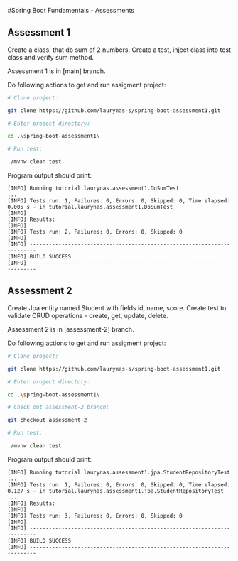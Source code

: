 #Spring Boot Fundamentals - Assessments

## Assessment 1
Create a class, that do sum of 2 numbers. Create a test, inject class into test class and verify sum method.

Assessment 1 is in [main] branch.

Do following actions to get and run assigment project:
```bash
# Clone project:

git clone https://github.com/laurynas-s/spring-boot-assessment1.git

# Enter project directory:

cd .\spring-boot-assessment1\

# Run test:

./mvnw clean test
```

Program output should print:
```text
[INFO] Running tutorial.laurynas.assessment1.DoSumTest
...
[INFO] Tests run: 1, Failures: 0, Errors: 0, Skipped: 0, Time elapsed: 0.005 s - in tutorial.laurynas.assessment1.DoSumTest
[INFO]
[INFO] Results:
[INFO]
[INFO] Tests run: 2, Failures: 0, Errors: 0, Skipped: 0
[INFO]
[INFO] ------------------------------------------------------------------------
[INFO] BUILD SUCCESS
[INFO] ------------------------------------------------------------------------
```

## Assessment 2

Create Jpa entity named Student with fields id, name, score. Create test to validate CRUD operations - create, get, update, delete.

Assessment 2 is in [assessment-2] branch.

Do following actions to get and run assigment project:
```bash
# Clone project:

git clone https://github.com/laurynas-s/spring-boot-assessment1.git

# Enter project directory:

cd .\spring-boot-assessment1\

# Check out assessment-2 branch:

git checkout assessment-2

# Run test:

./mvnw clean test
```

Program output should print:
```text
[INFO] Running tutorial.laurynas.assessment1.jpa.StudentRepositoryTest
...
[INFO] Tests run: 1, Failures: 0, Errors: 0, Skipped: 0, Time elapsed: 0.127 s - in tutorial.laurynas.assessment1.jpa.StudentRepositoryTest
...
[INFO] Results:
[INFO]
[INFO] Tests run: 3, Failures: 0, Errors: 0, Skipped: 0
[INFO]
[INFO] ------------------------------------------------------------------------
[INFO] BUILD SUCCESS
[INFO] ------------------------------------------------------------------------
```
